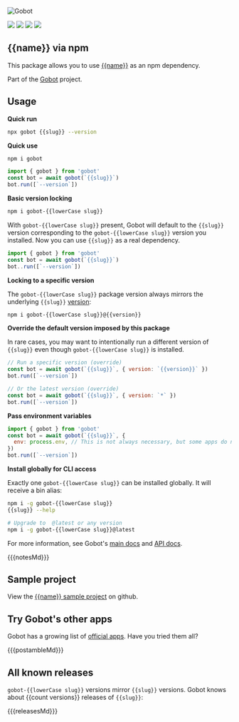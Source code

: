 ![Gobot](https://raw.githubusercontent.com/benallfree/gobot/{{{branch}}}/assets/gobot-banner-300x.png)

![](https://img.shields.io/npm/v/gobot-{{slug}}) ![](https://img.shields.io/npm/dt/gobot-{{slug}}) ![](https://img.shields.io/github/commit-activity/t/benallfree/gobot) ![](https://img.shields.io/github/stars/benallfree/gobot)

## {{name}} via npm

This package allows you to use [{{name}}]({{homepage}}) as an npm dependency.

Part of the [Gobot](https://www.npmjs.com/package/gobot) project.

## Usage

**Quick run**

```bash
npx gobot {{slug}} --version
```

**Quick use**

```bash
npm i gobot
```

```js
import { gobot } from 'gobot'
const bot = await gobot(`{{slug}}`)
bot.run([`--version`])
```

**Basic version locking**

```bash
npm i gobot-{{lowerCase slug}}
```

With `gobot-{{lowerCase slug}}` present, Gobot will default to the `{{slug}}` version corresponding to the `gobot-{{lowerCase slug}}` version you installed. Now you can use `{{slug}}` as a real dependency.

```js
import { gobot } from 'gobot'
const bot = await gobot(`{{slug}}`)
bot..run([`--version`])
```

**Locking to a specific version**

The `gobot-{{lowerCase slug}}` package version always mirrors the underlying `{{slug}}` [version](#known-versions):

```bash
npm i gobot-{{lowerCase slug}}@{{version}}
```

**Override the default version imposed by this package**

In rare cases, you may want to intentionally run a different version of `{{slug}}` even though `gobot-{{lowerCase slug}}` is installed.

```js
// Run a specific version (override)
const bot = await gobot(`{{slug}}`, { version: `{{version}}` })
bot.run([`--version`])

// Or the latest version (override)
const bot = await gobot(`{{slug}}`, { version: `*` })
bot.run([`--version`])
```

**Pass environment variables**

```js
import { gobot } from 'gobot'
const bot = await gobot(`{{slug}}`, {
  env: process.env, // This is not always necessary, but some apps do need it
})
bot.run([`--version`])
```

**Install globally for CLI access**

Exactly one `gobot-{{lowerCase slug}}` can be installed globally. It will receive a bin alias:

```bash
npm i -g gobot-{{lowerCase slug}}
{{slug}} --help

# Upgrade to  @latest or any version
npm i -g gobot-{{lowerCase slug}}@latest
```

For more information, see Gobot's [main docs](https://www.npmjs.com/package/gobot) and [API docs](https://github.com/benallfree/gobot/blob/{{branch}}/docs/readme.md).

{{{notesMd}}}

## Sample project

View the [{{name}} sample project](https://github.com/benallfree/gobot/tree/{{{branch}}}/src/apps/{{slug}}/sample-project) on github.

## Try Gobot's other apps

Gobot has a growing list of [official apps](https://www.npmjs.com/package/gobot#official-gobot-apps). Have you tried them all?

{{{postambleMd}}}

## All known releases

`gobot-{{lowerCase slug}}` versions mirror `{{slug}}` versions. Gobot knows about {{count versions}} releases of `{{slug}}`:

{{{releasesMd}}}
